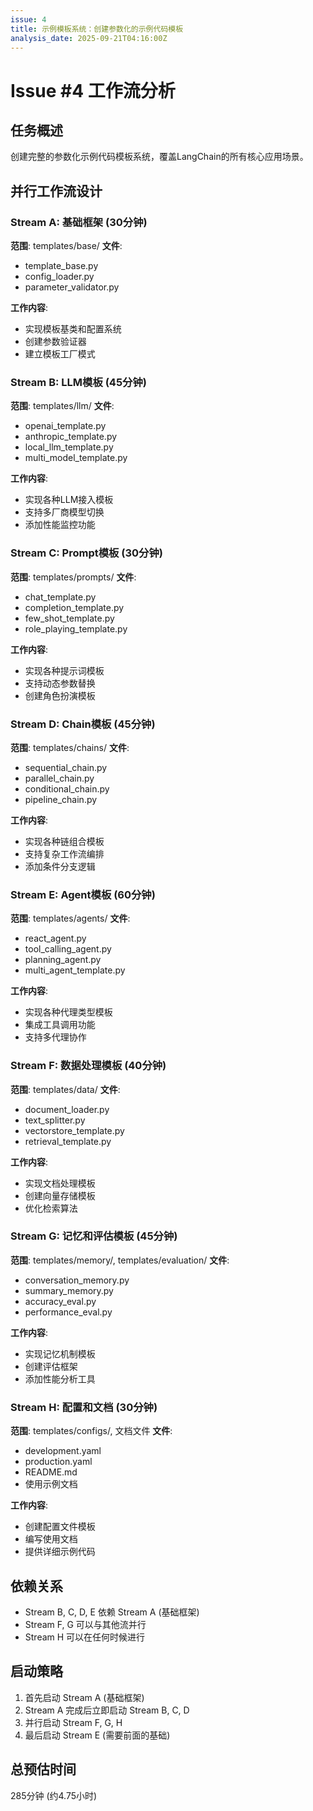 ```yaml
---
issue: 4
title: 示例模板系统：创建参数化的示例代码模板
analysis_date: 2025-09-21T04:16:00Z
---
```


# Issue #4 工作流分析

## 任务概述
创建完整的参数化示例代码模板系统，覆盖LangChain的所有核心应用场景。

## 并行工作流设计

### Stream A: 基础框架 (30分钟)
**范围**: templates/base/
**文件**: 
- template_base.py
- config_loader.py  
- parameter_validator.py

**工作内容**:
- 实现模板基类和配置系统
- 创建参数验证器
- 建立模板工厂模式

### Stream B: LLM模板 (45分钟)
**范围**: templates/llm/
**文件**:
- openai_template.py
- anthropic_template.py
- local_llm_template.py
- multi_model_template.py

**工作内容**:
- 实现各种LLM接入模板
- 支持多厂商模型切换
- 添加性能监控功能

### Stream C: Prompt模板 (30分钟)  
**范围**: templates/prompts/
**文件**:
- chat_template.py
- completion_template.py
- few_shot_template.py
- role_playing_template.py

**工作内容**:
- 实现各种提示词模板
- 支持动态参数替换
- 创建角色扮演模板

### Stream D: Chain模板 (45分钟)
**范围**: templates/chains/
**文件**:
- sequential_chain.py
- parallel_chain.py
- conditional_chain.py
- pipeline_chain.py

**工作内容**:
- 实现各种链组合模板
- 支持复杂工作流编排
- 添加条件分支逻辑

### Stream E: Agent模板 (60分钟)
**范围**: templates/agents/
**文件**:
- react_agent.py
- tool_calling_agent.py
- planning_agent.py
- multi_agent_template.py

**工作内容**:
- 实现各种代理类型模板
- 集成工具调用功能
- 支持多代理协作

### Stream F: 数据处理模板 (40分钟)
**范围**: templates/data/
**文件**:
- document_loader.py
- text_splitter.py
- vectorstore_template.py
- retrieval_template.py

**工作内容**:
- 实现文档处理模板
- 创建向量存储模板
- 优化检索算法

### Stream G: 记忆和评估模板 (45分钟)
**范围**: templates/memory/, templates/evaluation/
**文件**:
- conversation_memory.py
- summary_memory.py
- accuracy_eval.py
- performance_eval.py

**工作内容**:
- 实现记忆机制模板
- 创建评估框架
- 添加性能分析工具

### Stream H: 配置和文档 (30分钟)
**范围**: templates/configs/, 文档文件
**文件**:
- development.yaml
- production.yaml
- README.md
- 使用示例文档

**工作内容**:
- 创建配置文件模板
- 编写使用文档
- 提供详细示例代码

## 依赖关系
- Stream B, C, D, E 依赖 Stream A (基础框架)
- Stream F, G 可以与其他流并行
- Stream H 可以在任何时候进行

## 启动策略
1. 首先启动 Stream A (基础框架)
2. Stream A 完成后立即启动 Stream B, C, D
3. 并行启动 Stream F, G, H
4. 最后启动 Stream E (需要前面的基础)

## 总预估时间
285分钟 (约4.75小时)
